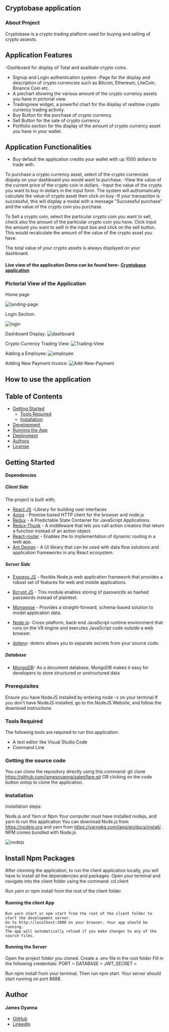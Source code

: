 ## Cryptobase application

### About Project
Cryptobase is a crypto trading platform used for buying and selling of crypto assests.

## Application Features
-Dashboard for display of Total and availbale crypto coins.
- Signup and Login authentication system
-Page for the display and description of crypto currencies such as Bitcoin, Ethereum, LiteCoin, Binance Coin etc.
- A piechart showing the various amount of the crypto currency assets you have in pictorial view.
- Tradingview widget, a powerful chart for the display of realtime crypto currency trading activity.
- Buy Button for the purchase of crypto currency.
- Sell Button for the sale of crypto currency
- Portfolio section for the display of the amount of crypto currency asset you have in your wallet.

## Application Functionalities
- Buy default the application credits your wallet with up 1000 dollars to trade with.

To purchase a crypto currency asset, select of the crypto currencies dispaly on your dashboard you would want to purchase. 
-View the value of the current price of the crypto coin in dollars. 
-Input the value of the crypto you want to buy in dollars in the input form. 
The system will authomatically calculate the value of crypto asset then click on buy
-If your transaction is successful, this will display a modal with a message "Successful purchase" and the value of the crypto coin you purchase.

To Sell a crypto coin, select the particular crypto coin you want to sell, check also the amount of the particular crypto coin you have. Click input the amount you want to selll in the input box and click on the sell button. This would recalculate the amount of the value of the crypto asset you have.

The total value of your crypto assets is always displayed on your dashboard.



#### Live view of the application Demo can be found here- [Cryptobase application](https://crypto-base.netlify.app/)

### Pictorial View of the Application

Home page

![landing-page](https://user-images.githubusercontent.com/26815113/155330512-28823c82-f7f2-4d18-b00f-63f47ad1ce53.PNG)




Login Section:

![login](https://user-images.githubusercontent.com/26815113/155330818-a585356e-a7fa-4b17-957e-0623f9267be3.PNG)



Dashboard Display: 
![dashboard](https://user-images.githubusercontent.com/26815113/155331083-ac408180-6e67-4f9b-afd3-282a16478afe.PNG)



Crypto Currency Trading View:
![Trading-View](https://user-images.githubusercontent.com/26815113/155331485-af773bbd-8431-4154-9018-0fadd094ca56.PNG)



Adding a Employee:
![employee](https://user-images.githubusercontent.com/26815113/155303536-b7d85f1d-742b-4956-a96b-76b6beeeeb53.PNG)

Adding New Payment Invoice:
![Add-New-Payment](https://user-images.githubusercontent.com/26815113/155303877-2a1deb79-f062-4fcb-8f9c-a7ac5e6f8007.PNG)


## How to use the application

## Table of Contents
- [Getting Started](#getting-started)
	- [Tools Required](#tools-required)
	- [Installation](#installation)
- [Development](#development)
- [Running the App](#running-the-app)
- [Deployment](#deployment)
- [Authors](#authors)
- [License](#license)

## Getting Started

#### Dependencies
##### Client Side

The project is built with;
* [React JS](https://beta.reactjs.org/) -Library for building user interfaces
* [Axios](https://axios-http.com) - Promise based HTTP client for the browser and node.js
* [Redux](https://redux.js.org/) - A Predictable State Container for JavaScript Applications.
* [Redux-Thunk](https://www.npmjs.com/package/redux-thunk) - A middleware that lets you call action creators that return a function instead of an action object.
* [React-router](https://reactrouter.com) - Enables the to implementation of dynamic routing in a web app.
* [Ant Design](https://ant.design) - A UI library that can be used with data flow solutions and application frameworks in any React ecosystem.


##### Server Side
* [Express JS](https://expressjs.com/) - flexible Node.js web application framework that provides a robust set of features for web and mobile applications.
* [Bcrypt JS](https://www.npmjs.com/package/bcrypt) - This module enables storing of passwords as hashed passwords instead of plaintext.
* [Mongoose](https://mongoosejs.com) - Provides a straight-forward, schema-based solution to model application data.
* [Node.js](https://nodejs.org/en)- Cross-platform, back-end JavaScript runtime environment that runs on the V8 engine and executes JavaScript code outside a web browser.

* [dotenv](https://www.npmjs.com/package/dotenv)- dotenv allows you to separate secrets from your source code.

##### Database
* [MongoDB](https://www.mongodb.com)- As a document database, MongoDB makes it easy for developers to store structured or unstructured data

 
### Prerequisites
Ensure you have NodeJS installed by entering node -v on your terminal If you don't have NodeJS installed, go to the NodeJS Website, and follow the download instructions


### Tools Required
The following tools are required to run this application:

* A text editor like Visual Studio Code
* Command Line

### Getting the source code
You can clone the repository directly using this command:
git clone https://github.com/jamesoyanna/salesflare.git
OR clicking on the code button ontop to clone the application.

### Installation
Installation steps:

Node.js and Yarn or Npm
Your computer must have installed nodejs, and yarn to run this application You can download Node.js from https://nodejs.org and yarn from https://yarnpkg.com/lang/en/docs/install/ . NPM comes bundled with Node.js

![nodejs](https://user-images.githubusercontent.com/26815113/132867561-bf2ec1a2-cd63-461f-95dd-e95c1c6676c7.PNG)

## Install Npm Packages
After clonning the application, to run the client application locally, you will have to install all the dependencies and packages. 
Open your terminal and navigate into the client folder using the command:
cd client

 Run yarn or npm install from the root of the client folder.


#### Running the client App

  ``` 
Run yarn start or npm start from the root of the client folder to start the development server. 
Go to http://localhost:3000 on your browser. Your app should be running.
The app will automatically reload if you make changes to any of the source files.
  ```

#### Running the Server
Open the project folder you cloned. 
Create a .env file in the root folder
Fill in the following credentials:
PORT = 
DATABASE =
JWT_SECRET =

Run npm install from your terminal.
Then run npm start. 
Your server should start running on port 8888.

## Author

#### James Oyanna
* [GitHub](https://github.com/jamesoyanna)
* [LinkedIn](https://www.linkedin.com/in/jamesoyanna)


